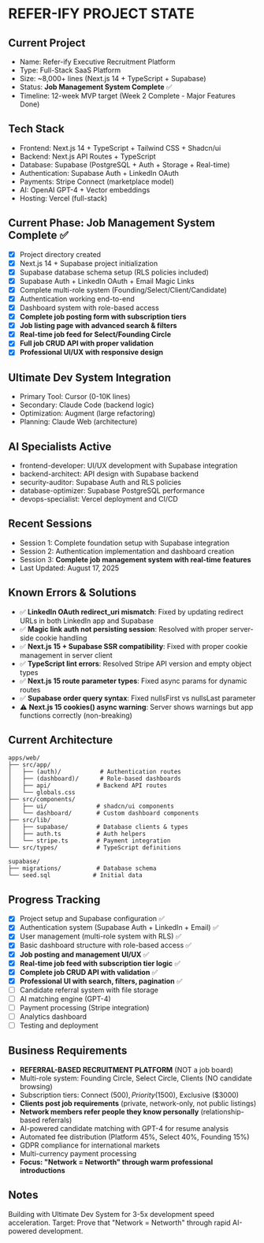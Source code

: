 # REFER-IFY PROJECT STATE

## Current Project
- Name: Refer-ify Executive Recruitment Platform
- Type: Full-Stack SaaS Platform
- Size: ~8,000+ lines (Next.js 14 + TypeScript + Supabase)
- Status: **Job Management System Complete** ✅
- Timeline: 12-week MVP target (Week 2 Complete - Major Features Done)

## Tech Stack
- Frontend: Next.js 14 + TypeScript + Tailwind CSS + Shadcn/ui
- Backend: Next.js API Routes + TypeScript  
- Database: Supabase (PostgreSQL + Auth + Storage + Real-time)
- Authentication: Supabase Auth + LinkedIn OAuth
- Payments: Stripe Connect (marketplace model)
- AI: OpenAI GPT-4 + Vector embeddings
- Hosting: Vercel (full-stack)

## Current Phase: Job Management System Complete ✅
- [x] Project directory created
- [x] Next.js 14 + Supabase project initialization
- [x] Supabase database schema setup (RLS policies included)
- [x] Supabase Auth + LinkedIn OAuth + Email Magic Links
- [x] Complete multi-role system (Founding/Select/Client/Candidate)
- [x] Authentication working end-to-end
- [x] Dashboard system with role-based access
- [x] **Complete job posting form with subscription tiers**
- [x] **Job listing page with advanced search & filters**
- [x] **Real-time job feed for Select/Founding Circle**
- [x] **Full job CRUD API with proper validation**
- [x] **Professional UI/UX with responsive design**

## Ultimate Dev System Integration
- Primary Tool: Cursor (0-10K lines)
- Secondary: Claude Code (backend logic)
- Optimization: Augment (large refactoring)
- Planning: Claude Web (architecture)

## AI Specialists Active
- frontend-developer: UI/UX development with Supabase integration
- backend-architect: API design with Supabase backend
- security-auditor: Supabase Auth and RLS policies
- database-optimizer: Supabase PostgreSQL performance
- devops-specialist: Vercel deployment and CI/CD

## Recent Sessions
- Session 1: Complete foundation setup with Supabase integration
- Session 2: Authentication implementation and dashboard creation
- Session 3: **Complete job management system with real-time features**
- Last Updated: August 17, 2025

## Known Errors & Solutions
- ✅ **LinkedIn OAuth redirect_uri mismatch**: Fixed by updating redirect URLs in both LinkedIn app and Supabase
- ✅ **Magic link auth not persisting session**: Resolved with proper server-side cookie handling
- ✅ **Next.js 15 + Supabase SSR compatibility**: Fixed with proper cookie management in server client
- ✅ **TypeScript lint errors**: Resolved Stripe API version and empty object types
- ✅ **Next.js 15 route parameter types**: Fixed async params for dynamic routes
- ✅ **Supabase order query syntax**: Fixed nullsFirst vs nullsLast parameter
- ⚠️ **Next.js 15 cookies() async warning**: Server shows warnings but app functions correctly (non-breaking)

## Current Architecture
```
apps/web/
├── src/app/
│   ├── (auth)/           # Authentication routes
│   ├── (dashboard)/      # Role-based dashboards  
│   ├── api/             # Backend API routes
│   └── globals.css
├── src/components/
│   ├── ui/              # shadcn/ui components
│   └── dashboard/       # Custom dashboard components
├── src/lib/
│   ├── supabase/        # Database clients & types
│   ├── auth.ts          # Auth helpers
│   └── stripe.ts        # Payment integration
└── src/types/           # TypeScript definitions

supabase/
├── migrations/          # Database schema
└── seed.sql            # Initial data
```

## Progress Tracking
- [x] Project setup and Supabase configuration ✅
- [x] Authentication system (Supabase Auth + LinkedIn + Email) ✅
- [x] User management (multi-role system with RLS) ✅  
- [x] Basic dashboard structure with role-based access ✅
- [x] **Job posting and management UI/UX** ✅
- [x] **Real-time job feed with subscription tier logic** ✅
- [x] **Complete job CRUD API with validation** ✅
- [x] **Professional UI with search, filters, pagination** ✅
- [ ] Candidate referral system with file storage
- [ ] AI matching engine (GPT-4)
- [ ] Payment processing (Stripe integration)
- [ ] Analytics dashboard
- [ ] Testing and deployment

## Business Requirements
- **REFERRAL-BASED RECRUITMENT PLATFORM** (NOT a job board)
- Multi-role system: Founding Circle, Select Circle, Clients (NO candidate browsing)
- Subscription tiers: Connect ($500), Priority ($1500), Exclusive ($3000)
- **Clients post job requirements** (private, network-only, not public listings)
- **Network members refer people they know personally** (relationship-based referrals)
- AI-powered candidate matching with GPT-4 for resume analysis
- Automated fee distribution (Platform 45%, Select 40%, Founding 15%)
- GDPR compliance for international markets
- Multi-currency payment processing
- **Focus: "Network = Networth" through warm professional introductions**

## Notes
Building with Ultimate Dev System for 3-5x development speed acceleration.
Target: Prove that "Network = Networth" through rapid AI-powered development.

